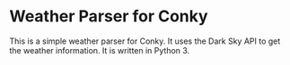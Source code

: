 # Weather Parser for Conky

This is a simple weather parser for Conky. It uses the Dark Sky API to get the weather information. It is written in Python 3.
